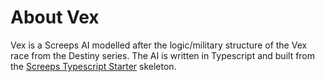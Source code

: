 # About Vex

Vex is a Screeps AI modelled after the logic/military structure of the Vex race from the Destiny series.
The AI is written in Typescript and built from the [Screeps Typescript Starter](https://github.com/screepers/screeps-typescript-starter) skeleton.
